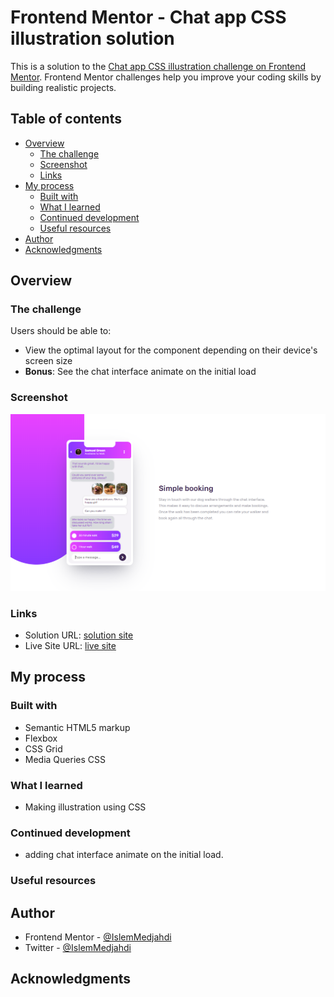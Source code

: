 # Frontend Mentor - Chat app CSS illustration solution

This is a solution to the [Chat app CSS illustration challenge on Frontend Mentor](https://www.frontendmentor.io/challenges/chat-app-css-illustration-O5auMkFqY). Frontend Mentor challenges help you improve your coding skills by building realistic projects. 

## Table of contents

- [Overview](#overview)
  - [The challenge](#the-challenge)
  - [Screenshot](#screenshot)
  - [Links](#links)
- [My process](#my-process)
  - [Built with](#built-with)
  - [What I learned](#what-i-learned)
  - [Continued development](#continued-development)
  - [Useful resources](#useful-resources)
- [Author](#author)
- [Acknowledgments](#acknowledgments)

## Overview

### The challenge

Users should be able to:

- View the optimal layout for the component depending on their device's screen size
- **Bonus**: See the chat interface animate on the initial load

### Screenshot

![](./Screenshot.png)

### Links

- Solution URL: [solution site](https://www.frontendmentor.io/solutions/responsive-chat-app-website-using-html-and-css-with-animation-6JWVKvmMC)
- Live Site URL: [live site](https://islemmedjahdi.github.io/Chat-app-CSS-illustration/)

## My process

### Built with

- Semantic HTML5 markup
- Flexbox
- CSS Grid
- Media Queries CSS

### What I learned

- Making illustration using CSS

### Continued development
- adding chat interface animate on the initial load.

### Useful resources


## Author

- Frontend Mentor - [@IslemMedjahdi](https://www.frontendmentor.io/profile/IslemMedjahdi)
- Twitter - [@IslemMedjahdi](https://www.twitter.com/IslemMedjahdi)

## Acknowledgments
